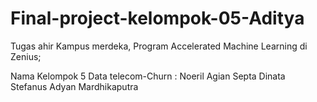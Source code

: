 # Final-project-kelompok-05-Aditya
Tugas ahir Kampus merdeka, Program Accelerated Machine Learning di Zenius;

Nama Kelompok 5 Data telecom-Churn :
Noeril Agian Septa Dinata <br>
Stefanus Adyan Mardhikaputra
